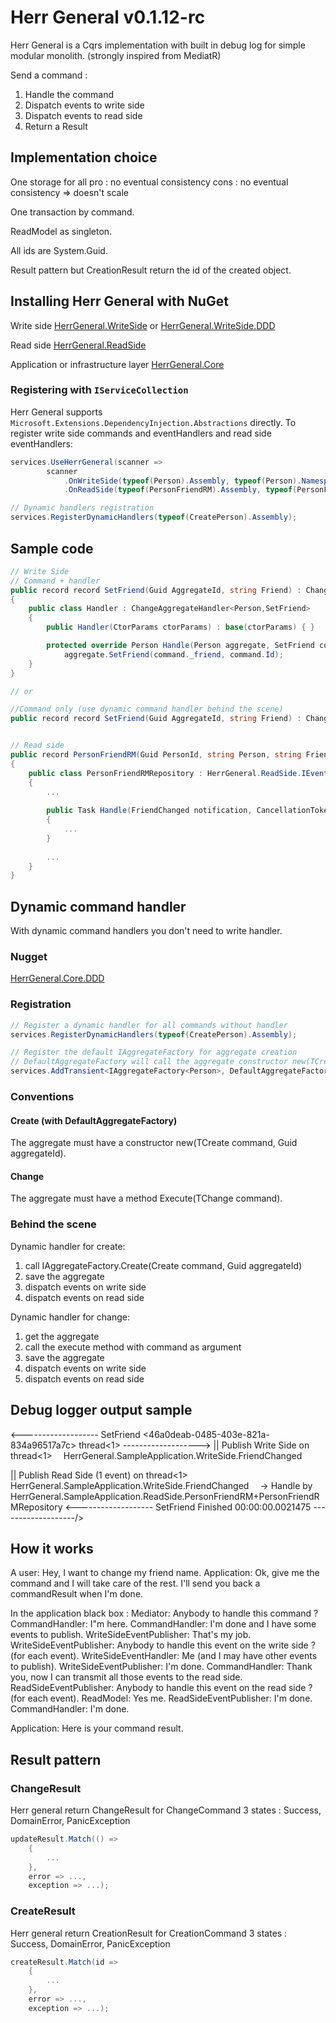 # Herr General v0.1.12-rc


Herr General is a Cqrs implementation with built in debug log for simple modular monolith.
(strongly inspired from MediatR)

Send a command :
1. Handle the command
2. Dispatch events to write side
3. Dispatch events to read side
4. Return a Result


## Implementation choice

One storage for all
pro : no eventual consistency
cons : no eventual consistency => doesn't scale

One transaction by command.

ReadModel as singleton.

All ids are System.Guid.

Result pattern but CreationResult return the id of the created object.


## Installing Herr General with NuGet

Write side
[HerrGeneral.WriteSide](https://www.nuget.org/packages/HerrGeneral.WriteSide/)
or
[HerrGeneral.WriteSide.DDD](https://www.nuget.org/packages/HerrGeneral.WriteSide.DDD/)

Read side
[HerrGeneral.ReadSide](https://www.nuget.org/packages/HerrGeneral.ReadSide/)

Application or infrastructure layer
[HerrGeneral.Core](https://www.nuget.org/packages/HerrGeneral.Core/)

### Registering with `IServiceCollection`

Herr General supports `Microsoft.Extensions.DependencyInjection.Abstractions` directly.
To register write side commands and eventHandlers and read side eventHandlers:

```csharp
services.UseHerrGeneral(scanner =>
        scanner
            .OnWriteSide(typeof(Person).Assembly, typeof(Person).Namespace!)
            .OnReadSide(typeof(PersonFriendRM).Assembly, typeof(PersonFriendRM).Namespace!));

// Dynamic handlers registration
services.RegisterDynamicHandlers(typeof(CreatePerson).Assembly); 
```


## Sample code

```csharp
// Write Side
// Command + handler
public record record SetFriend(Guid AggregateId, string Friend) : Change<Person>(AggregateId)
{  
    public class Handler : ChangeAggregateHandler<Person,SetFriend>
    {
        public Handler(CtorParams ctorParams) : base(ctorParams) { }

        protected override Person Handle(Person aggregate, SetFriend command) => 
            aggregate.SetFriend(command._friend, command.Id);
    }
}

// or

//Command only (use dynamic command handler behind the scene)
public record record SetFriend(Guid AggregateId, string Friend) : Change<Person>(AggregateId);


// Read side
public record PersonFriendRM(Guid PersonId, string Person, string Friend)
{
    public class PersonFriendRMRepository : HerrGeneral.ReadSide.IEventHandler<FriendChanged>
    {
        ...
        
        public Task Handle(FriendChanged notification, CancellationToken cancellationToken)
        {
            ...           
        }
        
        ...
    }    
}
```


## Dynamic command handler

With dynamic command handlers you don't need to write handler.

### Nugget

[HerrGeneral.Core.DDD](https://www.nuget.org/packages/HerrGeneral.Core.DDD/)

### Registration

```csharp
// Register a dynamic handler for all commands without handler
services.RegisterDynamicHandlers(typeof(CreatePerson).Assembly);

// Register the default IAggregateFactory for aggregate creation
// DefaultAggregateFactory will call the aggregate constructor new(TCreateCommand command, Guid aggregateId)
services.AddTransient<IAggregateFactory<Person>, DefaultAggregateFactory<Person>>();
```

### Conventions

#### Create (with DefaultAggregateFactory)

The aggregate must have a constructor new(TCreate command, Guid aggregateId).

#### Change

The aggregate must have a method Execute(TChange command).

### Behind the scene

Dynamic handler for create:
1. call IAggregateFactory.Create(Create<TAggregate> command, Guid aggregateId)
2. save the aggregate
3. dispatch events on write side
4. dispatch events on read side

Dynamic handler for change:
1. get the aggregate
2. call the execute method with command as argument
3. save the aggregate
4. dispatch events on write side
5. dispatch events on read side


## Debug logger output sample

<------------------- SetFriend <46a0deab-0485-403e-821a-834a96517a7c> thread<1> ------------------->
|| Publish Write Side on thread<1>
&emsp;HerrGeneral.SampleApplication.WriteSide.FriendChanged

|| Publish Read Side (1 event) on thread<1>
&emsp;HerrGeneral.SampleApplication.WriteSide.FriendChanged
&emsp;-> Handle by HerrGeneral.SampleApplication.ReadSide.PersonFriendRM+PersonFriendRMRepository
<------------------- SetFriend Finished 00:00:00.0021475 -------------------/>


## How it works

A user: Hey, I want to change my friend name.
Application: Ok, give me the command and I will take care of the rest. I'll send you back a commandResult when I'm done.

In the application black box :
Mediator: Anybody to handle this command ?
CommandHandler: I"m here.
CommandHandler: I'm done and I have some events to publish.
WriteSideEventPublisher: That's my job.
WriteSideEventPublisher: Anybody to handle this event on the write side ? (for each event).
WriteSideEventHandler: Me (and I may have other events to publish).
WriteSideEventPublisher: I'm done.
CommandHandler: Thank you, now I can transmit all those events to the read side.
ReadSideEventPublisher: Anybody to handle this event on the read side ? (for each event).
ReadModel: Yes me.
ReadSideEventPublisher: I'm done.
CommandHandler: I'm done.

Application: Here is your command result.


## Result pattern

### ChangeResult

Herr general return ChangeResult for ChangeCommand
3 states : Success, DomainError, PanicException

```csharp
updateResult.Match(() =>
    {
        ...
    },
    error => ...,
    exception => ...);
```

### CreateResult

Herr general return CreationResult for CreationCommand
3 states : Success<Guid>, DomainError, PanicException

```csharp
createResult.Match(id =>
    {
        ...
    },
    error => ...,
    exception => ...);
```